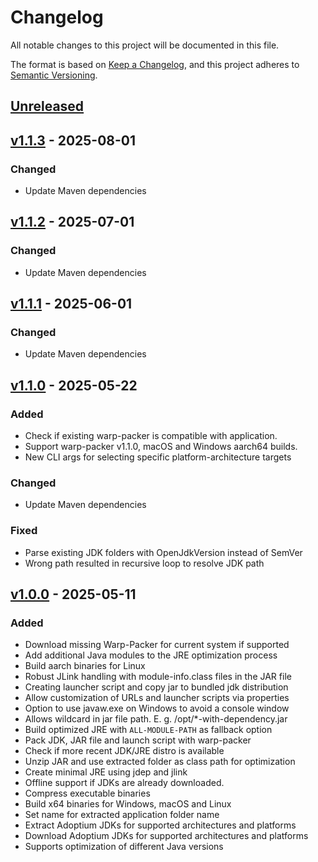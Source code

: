 # Changelog

All notable changes to this project will be documented in this file.

The format is based on [Keep a Changelog](https://keepachangelog.com/en/1.0.0/),
and this project adheres to [Semantic Versioning](https://semver.org/spec/v2.0.0.html).

## [Unreleased]

## [v1.1.3] - 2025-08-01
### Changed
- Update Maven dependencies

## [v1.1.2] - 2025-07-01
### Changed
- Update Maven dependencies

## [v1.1.1] - 2025-06-01
### Changed
- Update Maven dependencies

## [v1.1.0] - 2025-05-22
### Added
- Check if existing warp-packer is compatible with application.
- Support warp-packer v1.1.0, macOS and Windows aarch64 builds.
- New CLI args for selecting specific platform-architecture targets

### Changed
- Update Maven dependencies

### Fixed
- Parse existing JDK folders with OpenJdkVersion instead of SemVer
- Wrong path resulted in recursive loop to resolve JDK path

## [v1.0.0] - 2025-05-11
### Added
- Download missing Warp-Packer for current system if supported
- Add additional Java modules to the JRE optimization process
- Build aarch binaries for Linux
- Robust JLink handling with module-info.class files in the JAR file
- Creating launcher script and copy jar to bundled jdk distribution
- Allow customization of URLs and launcher scripts via properties
- Option to use javaw.exe on Windows to avoid a console window
- Allows wildcard in jar file path. E. g. /opt/*-with-dependency.jar
- Build optimized JRE with `ALL-MODULE-PATH` as fallback option
- Pack JDK, JAR file and launch script with warp-packer
- Check if more recent JDK/JRE distro is available
- Unzip JAR and use extracted folder as class path for optimization
- Create minimal JRE using jdep and jlink
- Offline support if JDKs are already downloaded.
- Compress executable binaries
- Build x64 binaries for Windows, macOS and Linux
- Set name for extracted application folder name
- Extract Adoptium JDKs for supported architectures and platforms
- Download Adoptium JDKs for supported architectures and platforms
- Supports optimization of different Java versions

[unreleased]: https://github.com/kirbylink/java-warp4j/compare/main...HEAD
[v1.1.3]: https://github.com/kirbylink/java-warp4j/compare/v1.1.2...v1.1.3
[v1.1.2]: https://github.com/kirbylink/java-warp4j/compare/v1.1.1...v1.1.2
[v1.1.1]: https://github.com/kirbylink/java-warp4j/compare/v1.1.0...v1.1.1
[v1.1.0]: https://github.com/kirbylink/java-warp4j/compare/v1.0.0...v1.1.0
[v1.0.0]: https://github.com/kirbylink/java-warp4j/releases/tag/v1.0.0
